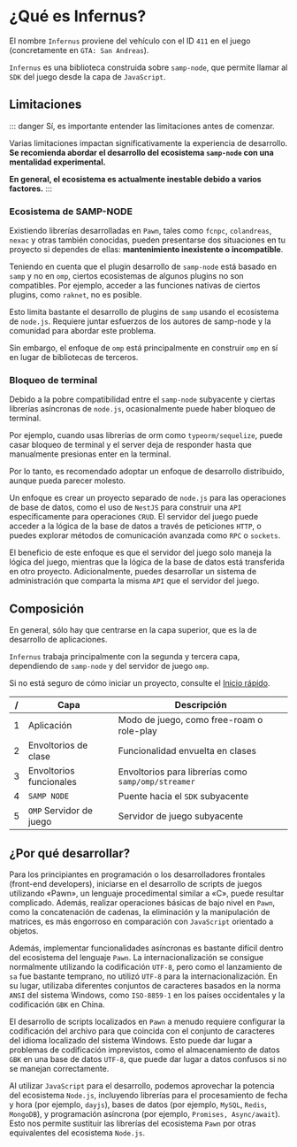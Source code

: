 # ¿Qué es Infernus?

El nombre `Infernus` proviene del vehículo con el ID `411` en el juego (concretamente en `GTA: San Andreas`).

`Infernus` es una biblioteca construida sobre `samp-node`, que permite llamar al `SDK` del juego desde la capa de `JavaScript`.

## Limitaciones

::: danger
Sí, es importante entender las limitaciones antes de comenzar.

Varias limitaciones impactan significativamente la experiencia de desarrollo. **Se recomienda abordar el desarrollo del ecosistema `samp-node` con una mentalidad experimental.**

**En general, el ecosistema es actualmente inestable debido a varios factores.**
:::

### Ecosistema de SAMP-NODE

Existiendo librerías desarrolladas en `Pawn`, tales como `fcnpc`, `colandreas`, `nexac` y otras también conocidas, pueden presentarse dos situaciones en tu proyecto si dependes de ellas: **mantenimiento inexistente o incompatible**.

Teniendo en cuenta que el plugin desarrollo de `samp-node` está basado en `samp` y no en `omp`, ciertos ecosistemas de algunos plugins no son compatibles. Por ejemplo, acceder a las funciones nativas de ciertos plugins, como `raknet`, no es posible.

Esto limita bastante el desarrollo de plugins de `samp` usando el ecosistema de `node.js`. Requiere juntar esfuerzos de los autores de samp-node y la comunidad para abordar este problema.

Sin embargo, el enfoque de `omp` está principalmente en construir `omp` en sí en lugar de bibliotecas de terceros.

### Bloqueo de terminal

Debido a la pobre compatibilidad entre el `samp-node` subyacente y ciertas librerías asíncronas de `node.js`, ocasionalmente puede haber bloqueo de terminal.

Por ejemplo, cuando usas librerías de orm como `typeorm/sequelize`, puede casar bloqueo de terminal y el server deja de responder hasta que manualmente presionas enter en la terminal.

Por lo tanto, es recomendado adoptar un enfoque de desarrollo distribuido, aunque pueda parecer molesto.

Un enfoque es crear un proyecto separado de `node.js` para las operaciones de base de datos, como el uso de `NestJS` para construir una `API` específicamente para operaciones `CRUD`. El servidor del juego puede acceder a la lógica de la base de datos a través de peticiones `HTTP`, o puedes explorar métodos de comunicación avanzada como `RPC` o `sockets`.

El beneficio de este enfoque es que el servidor del juego solo maneja la lógica del juego, mientras que la lógica de la base de datos está transferida en otro proyecto. Adicionalmente, puedes desarrollar un sistema de administración que comparta la misma `API` que el servidor del juego.

## Composición

En general, sólo hay que centrarse en la capa superior, que es la de desarrollo de aplicaciones.

`Infernus` trabaja principalmente con la segunda y tercera capa, dependiendo de `samp-node` y del servidor de juego `omp`.

Si no está seguro de cómo iniciar un proyecto, consulte el [Inicio rápido](./quick-start).

| /   | Capa                    | Descripción                                             |
| --- | ----------------------- | ------------------------------------------------------- |
| 1   | Aplicación              | Modo de juego, como free-roam o role-play               |
| 2   | Envoltorios de clase    | Funcionalidad envuelta en clases                        |
| 3   | Envoltorios funcionales | Envoltorios para librerías como `samp/omp/streamer`     |
| 4   | `SAMP NODE`             | Puente hacia el `SDK` subyacente                        |
| 5   | `OMP` Servidor de juego | Servidor de juego subyacente                            |

## ¿Por qué desarrollar?

Para los principiantes en programación o los desarrolladores frontales (front-end developers), iniciarse en el desarrollo de scripts de juegos utilizando «Pawn», un lenguaje procedimental similar a «C», puede resultar complicado. Además, realizar operaciones básicas de bajo nivel en `Pawn`, como la concatenación de cadenas, la eliminación y la manipulación de matrices, es más engorroso en comparación con `JavaScript` orientado a objetos.

Además, implementar funcionalidades asíncronas es bastante difícil dentro del ecosistema del lenguaje `Pawn`. La internacionalización se consigue normalmente utilizando la codificación `UTF-8`, pero como el lanzamiento de `sa` fue bastante temprano, no utilizó `UTF-8` para la internacionalización. En su lugar, utilizaba diferentes conjuntos de caracteres basados en la norma `ANSI` del sistema Windows, como `ISO-8859-1` en los países occidentales y la codificación `GBK` en China.

El desarrollo de scripts localizados en `Pawn` a menudo requiere configurar la codificación del archivo para que coincida con el conjunto de caracteres del idioma localizado del sistema Windows. Esto puede dar lugar a problemas de codificación imprevistos, como el almacenamiento de datos `GBK` en una base de datos `UTF-8`, que puede dar lugar a datos confusos si no se manejan correctamente.

Al utilizar `JavaScript` para el desarrollo, podemos aprovechar la potencia del ecosistema `Node.js`, incluyendo librerías para el procesamiento de fecha y hora (por ejemplo, `dayjs`), bases de datos (por ejemplo, `MySQL`, `Redis`, `MongoDB`), y programación asíncrona (por ejemplo, `Promises, Async/await`). Esto nos permite sustituir las librerías del ecosistema `Pawn` por otras equivalentes del ecosistema `Node.js`.
